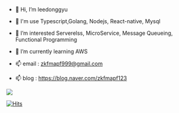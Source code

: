- 👋 Hi, I’m leedonggyu
- 👋 I'm use Typescript,Golang, Nodejs, React-native, Mysql
- 👀 I’m interested Serverelss, MicroService, Message Queueing, Functional Programming
- 🌱 I’m currently learning AWS
 
- 📫 email : zkfmapf999@gmail.com
- 📫 blog : https://blog.naver.com/zkfmapf123  

<img src="https://img.shields.io/npm/types/typescript"/>

<!---
zkfmapf123/zkfmapf123 is a ✨ special ✨ repository because its `README.md` (this file) appears on your GitHub profile.
You can click the Preview link to take a look at your changes.
--->

[![Hits](https://hits.seeyoufarm.com/api/count/incr/badge.svg?url=https%3A%2F%2Fgithub.com%2Fzkfmapf123&count_bg=%2379C83D&title_bg=%23555555&icon=&icon_color=%23E7E7E7&title=hits&edge_flat=false)](https://hits.seeyoufarm.com)
